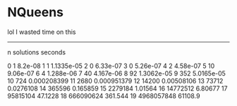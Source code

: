 # NQueens
lol I wasted time on this

************************************************************
n		solutions		seconds

0		1		8.2e-08
1		1		1.1335e-05
2		0		6.33e-07
3		0		5.26e-07
4		2		4.58e-07
5		10		9.06e-07
6		4		1.288e-06
7		40		4.167e-06
8		92		1.3062e-05
9		352		5.0165e-05
10		724		0.000208399
11		2680		0.000951379
12		14200		0.00508106
13		73712		0.0276108
14		365596		0.165859
15		2279184		1.01564
16		14772512		6.80677
17		95815104				47.1228
18		666090624				361.544
19		4968057848		61108.9

